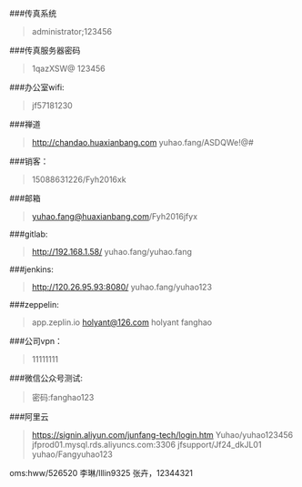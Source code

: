 ###传真系统
>administrator;123456

###传真服务器密码
>1qazXSW@
123456

###办公室wifi:
>jf57181230

###禅道
>http://chandao.huaxianbang.com 
yuhao.fang/ASDQWe!@#

###销客：
>15088631226/Fyh2016xk

###邮箱
>yuhao.fang@huaxianbang.com/Fyh2016jfyx

###gitlab:
>http://192.168.1.58/
yuhao.fang/yuhao.fang

###jenkins:
>http://120.26.95.93:8080/
yuhao.fang/yuhao123

###zeppelin:
>app.zeplin.io
holyant@126.com
holyant
fanghao

###公司vpn：
>11111111

###微信公众号测试:
>密码:fanghao123

###阿里云
>https://signin.aliyun.com/junfang-tech/login.htm
Yuhao/yuhao123456
jfprod01.mysql.rds.aliyuncs.com:3306
jfsupport/Jf24_dkJL01
yuhao/Fangyuhao123

oms:hww/526520
李琳/lllin9325
张卉，12344321
